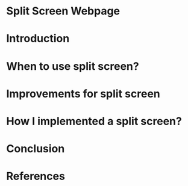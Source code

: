 # Split Screen Webpage

# Introduction

# When to use split screen?

# Improvements for split screen

# How I implemented a split screen?

# Conclusion

# References
